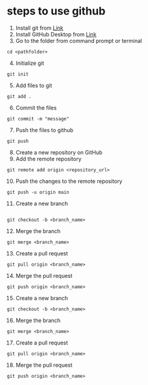 # steps to use github

1. Install git from [Link](https://git-scm.com/downloads)
2. Install GitHub Desktop from [Link](https://desktop.github.com/)
3. Go to the folder from command prompt or terminal
```git
cd <pathfolder>
```
4. Initialize git
```git
git init
```
5. Add files to git
```git
git add .
```
6. Commit the files
```git
git commit -m "message"
```
7. Push the files to github
```git
git push
```
8. Create a new repository on GitHub
9. Add the remote repository
```git
git remote add origin <repository_url>
```
10. Push the changes to the remote repository
```git
git push -u origin main
```
11. Create a new branch
```git

git checkout -b <branch_name>
```
12. Merge the branch
```git
git merge <branch_name>
```
13. Create a pull request
```git
git pull origin <branch_name>
```

14. Merge the pull request
```git
git push origin <branch_name>
```
15. Create a new branch
```git
git checkout -b <branch_name>
```
16. Merge the branch
```git
git merge <branch_name>
```
17. Create a pull request
```git
git pull origin <branch_name>
```
18. Merge the pull request
 ```git
git push origin <branch_name>
```
